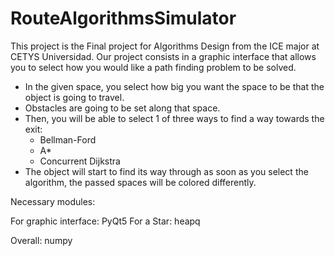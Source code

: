 # RouteAlgorithmsSimulator
This project is the Final project for Algorithms Design from the ICE major at CETYS Universidad. Our project consists in a graphic interface that allows you to select how you would like a path finding problem to be solved.
  - In the given space, you select how big you want the space to be that the object is going to travel.
  - Obstacles are going to be set along that space.
  - Then, you will be able to select 1 of three ways to find a way towards the exit: 
    - Bellman-Ford
    - A*
    - Concurrent Dijkstra
  - The object will start to find its way through as soon as you select the algorithm, the passed spaces will be colored differently.
   

Necessary modules:

For graphic interface:
  PyQt5
 For a Star:
  heapq
 
 Overall:
  numpy

